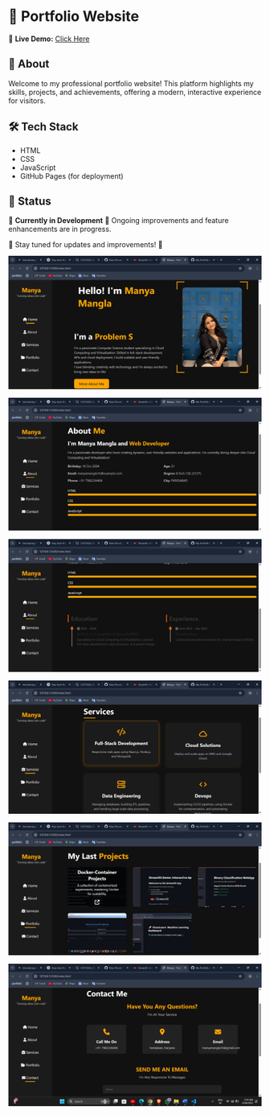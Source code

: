 # 📑 Portfolio Website

🚀 **Live Demo:** [Click Here](https://vidhi-jaju.github.io/My-Portfolio/)

## 📌 About
Welcome to my professional portfolio website! This platform highlights my skills, projects, and achievements, offering a modern, interactive experience for visitors.

## 🛠 Tech Stack
- HTML
- CSS
- JavaScript
- GitHub Pages (for deployment)


## 🔧 Status
🚧 **Currently in Development** 🚧
Ongoing improvements and feature enhancements are in progress.

🔗 Stay tuned for updates and improvements! 🚀

![img](1.png)

![img](2.png)

![img](3.png)

![img](4.png)

![img](5.png)

![img](6.png)
